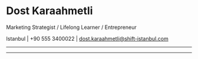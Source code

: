 # Dost Karaahmetli

Marketing Strategist / Lifelong Learner / Entrepreneur

Istanbul | +90 555 3400022 | dost.karaahmetli@shift-istanbul.com

-------------------------------------------------------------------------
-------------------------------------------------------------------------

